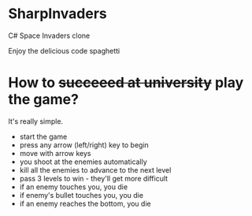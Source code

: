 # SharpInvaders

C# Space Invaders clone

Enjoy the delicious code spaghetti

# How to ~~succeeed at university~~ play the game?

It's really simple.

- start the game
- press any arrow (left/right) key to begin
- move with arrow keys
- you shoot at the enemies automatically
- kill all the enemies to advance to the next level
- pass 3 levels to win - they'll get more difficult
- if an enemy touches you, you die
- if enemy's bullet touches you, you die
- if an enemy reaches the bottom, you die
